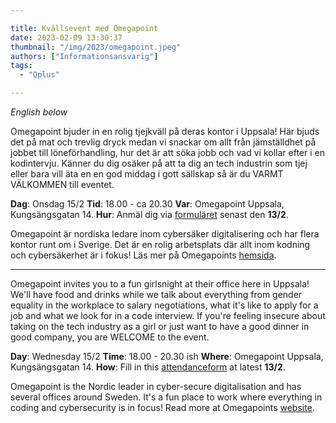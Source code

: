 ```yaml
---

title: Kvällsevent med Omegapoint
date: 2023-02-09 13:30:37
thumbnail: "/img/2023/omegapoint.jpeg"
authors: ["Informationsansvarig"]
tags: 
  - "Qplus"

---
```

*English below*

Omegapoint bjuder in en rolig tjejkväll på deras kontor i Uppsala! Här bjuds det på mat och trevlig dryck medan vi snackar om allt från jämställdhet på jobbet till löneförhandling, hur det är att söka jobb och vad vi kollar efter i en kodintervju. Känner du dig osäker på att ta dig an tech industrin som tjej eller bara vill äta en en god middag i gott sällskap så är du VARMT VÄLKOMMEN till eventet.

**Dag**: Onsdag 15/2
**Tid**: 18.00 - ca 20.30
**Var**: Omegapoint Uppsala, Kungsängsgatan 14.
**Hur**: Anmäl dig via [formuläret]( https://forms.office.com/e/iZF12CyZkX) senast den **13/2**.

Omegapoint är nordiska ledare inom cybersäker digitalisering och har flera kontor runt om i Sverige. Det är en rolig arbetsplats där allt inom kodning och cybersäkerhet är i fokus! Läs mer på Omegapoints [hemsida]( https://omegapoint.se).
_____________

Omegapoint invites you to a fun girlsnight at their office here in Uppsala! We'll have food and drinks while we talk about everything from gender equality in the workplace to salary negotiations, what it's like to apply for a job and what we look for in a code interview. If you're feeling insecure about taking on the tech industry as a girl or just want to have a good dinner in good company, you are WELCOME to the event.

**Day**: Wednesday 15/2
**Time**: 18.00 - 20.30 ish
**Where**: Omegapoint Uppsala, Kungsängsgatan 14.
**How**: Fill in this [attendanceform]( https://forms.office.com/e/iZF12CyZkX) at latest **13/2**.

Omegapoint is the Nordic leader in cyber-secure digitalisation and has several offices around Sweden. It's a fun place to work where everything in coding and cybersecurity is in focus! Read more at Omegapoints [website]( https://omegapoint.se).